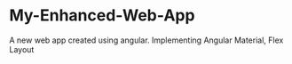 # My-Enhanced-Web-App
A new web app created using angular. Implementing Angular Material, Flex Layout
